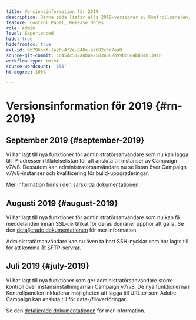 ```yaml
---
title: Versionsinformation för 2019
description: Denna sida listar alla 2019-versioner av Kontrollpanelen.
feature: Control Panel, Release Notes
role: Admin
level: Experienced
hide: true
hidefromtoc: true
exl-id: bb796bef-1a2b-4f2e-848e-ad682c6c7ea0
source-git-commit: cc45dc517a8baa2583a082b99bc084bd84013918
workflow-type: tm+mt
source-wordcount: '156'
ht-degree: 100%

---
```


# Versionsinformation för 2019 {#rn-2019}

## September 2019 {#september-2019}

Vi har lagt till nya funktioner för administratörsanvändare som nu kan lägga till IP-adresser i tillåtelselistan för att ansluta till instanser av Campaign v7/v8.
Dessutom kan administratörsanvändare nu se listan över Campaign v7/v8-instanser och kvalificering för build-uppgraderingar.

Mer information finns i den [särskilda dokumentationen](../instances-settings/using/ip-allow-listing-instance-access.md).

## Augusti 2019 {#august-2019}

Vi har lagt till nya funktioner för administratörsanvändare som nu kan få meddelanden innan SSL-certifikat för deras domäner upphör att gälla. Se den [detaljerade dokumentationen](../subdomains-certificates/using/monitoring-ssl-certificates.md) för mer information.

Administratörsanvändare kan nu även ta bort SSH-nycklar som har lagts till för att komma åt SFTP-servrar.

## Juli 2019 {#july-2019}

Vi har lagt till nya funktioner som ger administratörsanvändare större kontroll över instansinställningarna i Campaign v7/v8. De nya funktionerna i Kontrollpanelen inkluderar möjligheten att lägga till URL:er som Adobe Campaign kan ansluta till för data-/filöverföringar.

Se den [detaljerade dokumentationen](../instances-settings/using/url-permissions.md) för mer information.
